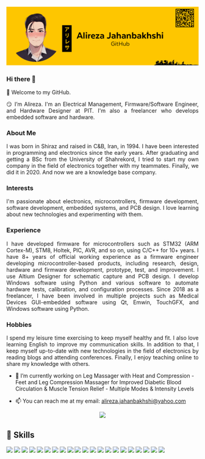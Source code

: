![Alireza Jahanbakhshi Banner Image](./Banner.png)
### Hi there 👋
🌺 Welcome to my GitHub.

<p align="justify">
😏 I’m Alireza. I'm an Electrical Management, Firmware/Software Engineer, and Hardware Designer at PIT. I'm also a freelancer who develops embedded software and hardware.
</p>

### About Me
<p align="justify"> 
I was born in Shiraz and raised in C&B, Iran, in 1994. I have been interested in programming and electronics since the early years. After graduating and getting a BSc from the University of Shahrekord, I tried to start my own company in the field of electronics together with my teammates. Finally, we did it in 2020. And now we are a knowledge base company.
</p>


### Interests
<p align="justify"> 
I'm passionate about electronics, microcontrollers, firmware development, software development, embedded systems, and PCB design. I love learning about new technologies and experimenting with them.
</p>


### Experience
<p align="justify"> 
I have developed firmware for microcontrollers such as STM32 (ARM Cortex-M), STM8, Holtek, PIC, AVR, and so on, using C/C++ for 10+ years. I have 8+ years of official working experience as a firmware engineer developing microcontroller-based products, including research, design, hardware and firmware development, prototype, test, and improvement. I use Altium Designer for schematic capture and PCB design. I develop Windows software using Python and various software to automate hardware tests, calibration, and configuration processes. Since 2018 as a freelancer, I have been involved in multiple projects such as Medical Devices GUI-embedded software using Qt, Emwin, TouchGFX, and Windows software using Python.
</p>


### Hobbies
<p align="justify"> 
I spend my leisure time exercising to keep myself healthy and fit. I also love learning English to improve my communication skills. In addition to that, I keep myself up-to-date with new technologies in the field of electronics by reading blogs and attending conferences. Finally, I enjoy teaching online to share my knowledge with others.
</p>



* 🔭 I’m currently working on Leg Massager with Heat and Compression - Feet and Leg Compression Massager for Improved Diabetic Blood Circulation & Muscle Tension Relief - Multiple Modes & Intensity Levels 

* 📫 You can reach me at my email: alireza.jahanbakhshi@yahoo.com
<!--
**Alireza-Jahanbakhshi/Alireza-Jahanbakhshi** is a ✨ _special_ ✨ repository because its `README.md` (this file) appears on your GitHub profile.

Here are some ideas to get you started:

- 🔭 I’m currently working on ...
- 🌱 I’m currently learning ...
- 👯 I’m looking to collaborate on ...
- 🤔 I’m looking for help with ...
- 💬 Ask me about ...
- 📫 How to reach me: ...
- 😄 Pronouns: ...
- ⚡ Fun fact: ...
-->

<div id="header" align="center">
  <img src="https://media.giphy.com/media/M9gbBd9nbDrOTu1Mqx/giphy.gif" width="100"/>
</div>

## 💼 Skills

![](https://img.shields.io/badge/Code-EmbeddedSystems-informational?style=flat&logo=raspberrypi&color=A22846)
![](https://img.shields.io/badge/Code-ARM/STM8(Assembly/Register/SPL/LL/HAL)-informational?style=flat&logo=stmicroelectronics&color=03234B)
![](https://img.shields.io/badge/Code-MicroPython-informational?style=flat&logo=micropython&color=2B2728)
![](https://img.shields.io/badge/Code-C-informational?style=flat&logo=c&color=A8B9CC)
![](https://img.shields.io/badge/Code-C++-informational?style=flat&logo=cplusplus&color=00599C)
![](https://img.shields.io/badge/Code-Python-informational?style=flat&logo=Python&color=FFFF00)
![](https://img.shields.io/badge/Code-Keras-informational?style=flat&logo=keras&color=D00000)
![](https://img.shields.io/badge/Code-NumPy-informational?style=flat&logo=numpy&color=013243)
![](https://img.shields.io/badge/Code-TensorFlow-informational?style=flat&logo=tensorflow&color=FF6F00)
![](https://img.shields.io/badge/Code-Pandas-informational?style=flat&logo=pandas&color=150458)
![](https://img.shields.io/badge/Code-ScikitLearn-informational?style=flat&logo=scikitlearn&color=F7931E)
![](https://img.shields.io/badge/Code-Anaconda-informational?style=flat&logo=anaconda&color=44A833)
![](https://img.shields.io/badge/Code-Jupyter-informational?style=flat&logo=jupyter&color=F37626)
![](https://img.shields.io/badge/Code-VisualStudioCode-informational?style=flat&logo=visualstudiocode&color=007ACC)
![](https://img.shields.io/badge/Code-Notepad++-informational?style=flat&logo=notepadplusplus&color=90E59A)
![](https://img.shields.io/badge/Code-LaTex-informational?style=flat&logo=latex&color=008080)
![](https://img.shields.io/badge/Code-Android(Kotlin)-informational?style=flat&logo=androidstudio&color=3DDC84)
![](https://img.shields.io/badge/Tools-Git-informational?style=flat&logo=Git&color=F05032)
![](https://img.shields.io/badge/Tools-GitHub-informational?style=flat&logo=GitHub&color=181717)
![](https://img.shields.io/badge/Hardware/Code-ESP-informational?style=flat&logo=esphome&color=000000)
![](https://img.shields.io/badge/Hardware-ProfessionalPCBDesigner-informational?style=flat&logo=altiumdesigner&color=A5915F)
